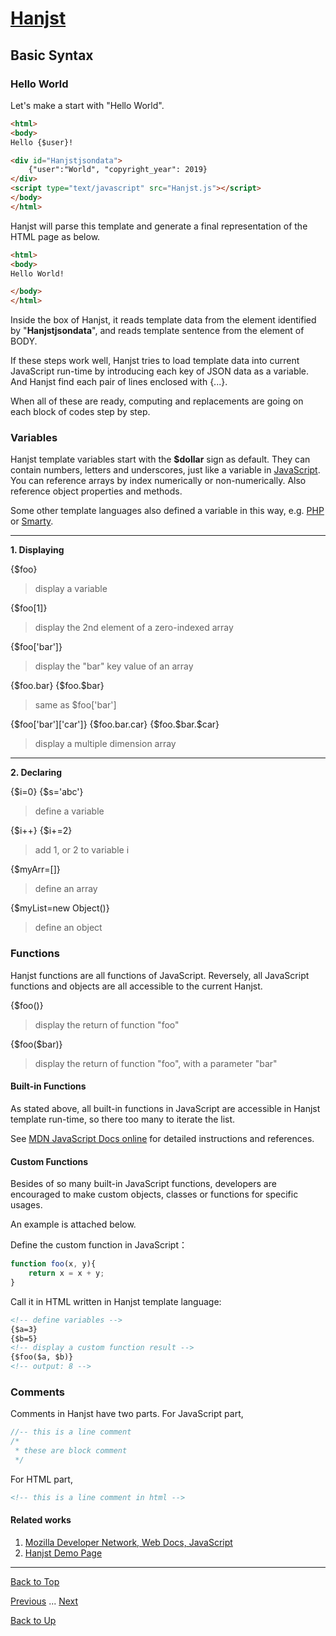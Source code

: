 # [Hanjst](/hanjst/index)
## Basic Syntax
### Hello World

Let's make a start with "Hello World".

```html
<html>
<body>
Hello {$user}!

<div id="Hanjstjsondata">
	{"user":"World", "copyright_year": 2019}
</div>
<script type="text/javascript" src="Hanjst.js"></script>
</body>
</html>
```

Hanjst will parse this template and generate a final representation of the HTML page as below.

```html
<html>
<body>
Hello World!

</body>
</html>
```
Inside the box of Hanjst, it reads template data from the element identified by "**Hanjstjsondata**", and reads template sentence from the element of BODY.

If these steps work well, Hanjst tries to load template data into current JavaScript run-time by introducing each key of JSON data as a variable. And Hanjst find each pair of lines enclosed with {...}.

When all of these are ready, computing  and replacements are going on each block of codes step by step.   


### Variables

Hanjst template variables start with the **$dollar** sign as default. They can contain numbers, letters and underscores, just like a variable in [JavaScript](https://www.javascript.com). You can reference arrays by index numerically or non-numerically. Also reference object properties and methods.

Some other template languages also defined a variable in this way, e.g. [PHP](php.net) or [Smarty](smarty.net).

---
**1. Displaying**

{$foo}
>display a variable

{$foo[1]}
>display the 2nd element of a zero-indexed array

{$foo['bar']}
>display the "bar" key value of an array

{\$foo.bar}
{\$foo.$bar}
>same as $foo['bar']

{$foo['bar']['car']}
{\$foo.bar.car}
{\$foo.\$bar.\$car}
>display a multiple dimension array

---
**2. Declaring**

{\$i=0}
{\$s='abc'}
>define a variable

{\$i++}
{\$i+=2}
>add 1, or 2 to variable i

{\$myArr=[]}
>define an array

{$myList=new Object()}
>define an object


### Functions

Hanjst functions are all functions of JavaScript. Reversely, all JavaScript functions and objects are all accessible to the current Hanjst.

{$foo()}
>display the return of function "foo"

{\$foo($bar)}
>display the return of function "foo", with a parameter "bar"


#### Built-in Functions

As stated above, all built-in functions in JavaScript are accessible in Hanjst template run-time, so there too many to iterate the list.

See [MDN JavaScript Docs online](https://developer.mozilla.org/en-US/docs/Web/JavaScript) for detailed instructions and references.

#### Custom Functions

Besides of so many built-in JavaScript functions, developers are encouraged to make custom objects, classes or functions for specific usages.

An example is attached below.

Define the custom function in JavaScript：
```javascript
function foo(x, y){
	return x = x + y;
}
```
Call it in HTML written in Hanjst template language:
```html
<!-- define variables -->
{$a=3}
{$b=5}
<!-- display a custom function result -->
{$foo($a, $b)}
<!-- output: 8 -->
```

### Comments

Comments in Hanjst have two parts.
For JavaScript part, 

```javascript
//-- this is a line comment
/*
 * these are block comment
 */
```

For HTML part,

```html
<!-- this is a line comment in html -->
```

#### Related works

1. [Mozilla Developer Network, Web Docs, JavaScript](https://developer.mozilla.org/en-US/docs/Web/JavaScript)
2. [Hanjst Demo Page](https://ufqi.com/dev/hanjst/)


----
[Back to Top](/hanjst/hanjst-syntax)

[Previous](./hanjst-debug) ... [Next](./hanjst-variable)

[Back to Up](/hanjst/index)
<!--stackedit_data:
eyJoaXN0b3J5IjpbLTIwMDgyODUwMTJdfQ==
-->